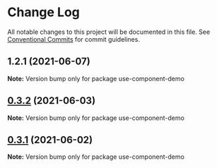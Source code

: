 # Change Log

All notable changes to this project will be documented in this file.
See [Conventional Commits](https://conventionalcommits.org) for commit guidelines.

## 1.2.1 (2021-06-07)

**Note:** Version bump only for package use-component-demo





## [0.3.2](https://github.com/shepherd-dc/lerna-demo/compare/use-component-demo@0.3.1...use-component-demo@0.3.2) (2021-06-03)

**Note:** Version bump only for package use-component-demo





## [0.3.1](https://github.com/shepherd-dc/lerna-demo/compare/use-component-demo@0.3.0...use-component-demo@0.3.1) (2021-06-02)

**Note:** Version bump only for package use-component-demo
